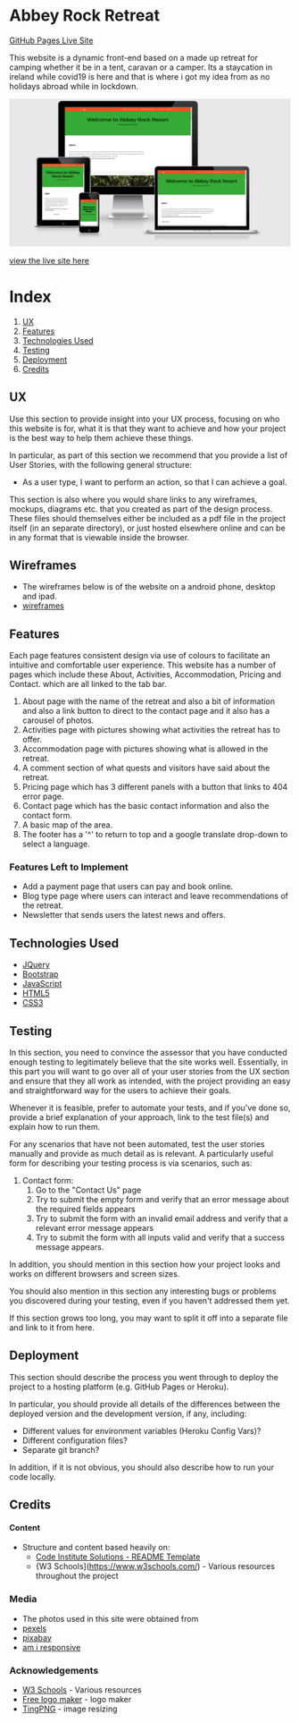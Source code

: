 # Abbey Rock Retreat
[GitHub Pages Live Site](https://jay-o-sullivan.github.io/ms2Project/)

This website is a dynamic front-end based on a made up retreat for camping whether it be in a tent, caravan or a camper.
Its a staycation in ireland while covid19 is here and that is where i got my idea from as no holidays abroad while in lockdown.



![Am I Responsive](assets/images/am-i-responsive.PNG)

[view the live site here](https://jay-o-sullivan.github.io/ms2Project/)

# Index
 1. [UX](#ux)
 1. [Features](#features)
 1. [Technologies Used](#technologies-used)
 1. [Testing](#testing)
 1. [Deployment](#deployment)
 1. [Credits](#credits)



## UX
 
Use this section to provide insight into your UX process, focusing on who this website is for, what it is that they want to achieve and how your project is the best way to help them achieve these things.

In particular, as part of this section we recommend that you provide a list of User Stories, with the following general structure:
- As a user type, I want to perform an action, so that I can achieve a goal.

This section is also where you would share links to any wireframes, mockups, diagrams etc. that you created as part of the design process. These files should themselves either be included as a pdf file in the project itself (in an separate directory), or just hosted elsewhere online and can be in any format that is viewable inside the browser.


## Wireframes
- The wireframes below is of the website on a android phone, desktop and ipad.
- [wireframes](assets/images/ms2_wireframes.pdf)

## Features

Each page features consistent design via use of colours to facilitate an intuitive and comfortable user experience. 
This website has a number of pages which include these About, Activities, Accommodation, Pricing and Contact. which are all linked to the tab bar.

1. About page with the name of the retreat and also a bit of information and also a link button to direct to the contact page and it also has a carousel of photos.
2. Activities page with pictures showing what activities the retreat has to offer.
3. Accommodation page with pictures showing what is allowed in the retreat.
4. A comment section of what quests and visitors have said about the retreat.
5. Pricing page which has 3 different panels with a button that links to 404 error page.
6. Contact page which has the basic contact information and also the contact form.
7. A basic map of the area.
8. The footer has a '^' to return to top and a google translate drop-down to select a language.
 

### Features Left to Implement
- Add a payment page that users can pay and book online.
- Blog type page where users can interact and leave recommendations of the retreat.
- Newsletter that sends users the latest news and offers.

## Technologies Used

- [JQuery](https://jquery.com)
- [Bootstrap](https://getbootstrap.com)
- [JavaScript](https://javascript.com)
- [HTML5](https://html.com)
- [CSS3](https://www.w3.org/TR/2001/WD-css3-roadmap-20010523/)

## Testing

In this section, you need to convince the assessor that you have conducted enough testing to legitimately believe that the site works well. Essentially, in this part you will want to go over all of your user stories from the UX section and ensure that they all work as intended, with the project providing an easy and straightforward way for the users to achieve their goals.

Whenever it is feasible, prefer to automate your tests, and if you've done so, provide a brief explanation of your approach, link to the test file(s) and explain how to run them.

For any scenarios that have not been automated, test the user stories manually and provide as much detail as is relevant. A particularly useful form for describing your testing process is via scenarios, such as:

1. Contact form:
    1. Go to the "Contact Us" page
    2. Try to submit the empty form and verify that an error message about the required fields appears
    3. Try to submit the form with an invalid email address and verify that a relevant error message appears
    4. Try to submit the form with all inputs valid and verify that a success message appears.

In addition, you should mention in this section how your project looks and works on different browsers and screen sizes.

You should also mention in this section any interesting bugs or problems you discovered during your testing, even if you haven't addressed them yet.

If this section grows too long, you may want to split it off into a separate file and link to it from here.

## Deployment

This section should describe the process you went through to deploy the project to a hosting platform (e.g. GitHub Pages or Heroku).

In particular, you should provide all details of the differences between the deployed version and the development version, if any, including:
- Different values for environment variables (Heroku Config Vars)?
- Different configuration files?
- Separate git branch?

In addition, if it is not obvious, you should also describe how to run your code locally.


## Credits

#### Content
* Structure and content based heavily on:
  * [Code Institute Solutions - README Template](https://github.com/Code-Institute-Solutions/readme-template)
  * {W3 Schools](https://www.w3schools.com/) - Various resources throughout the project 
 
### Media
- The photos used in this site were obtained from 
 - [pexels](https://www.pexels.com/)
 - [pixabay](https://pixabay.com/)
 - [am i responsive](http://ami.responsivedesign.is/)

### Acknowledgements

* [W3 Schools](https://www.w3schools.com/) - Various resources
* [Free logo maker](https://logomakr.com/9Z9zAo) - logo maker
* [TingPNG](https://tinypng.com/) - image resizing
